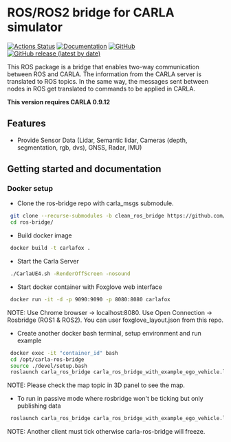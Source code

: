 # ROS/ROS2 bridge for CARLA simulator

[![Actions Status](https://github.com/carla-simulator/ros-bridge/workflows/CI/badge.svg)](https://github.com/carla-simulator/ros-bridge)
[![Documentation](https://readthedocs.org/projects/carla/badge/?version=latest)](http://carla.readthedocs.io)
[![GitHub](https://img.shields.io/github/license/carla-simulator/ros-bridge)](https://github.com/carla-simulator/ros-bridge/blob/master/LICENSE)
[![GitHub release (latest by date)](https://img.shields.io/github/v/release/carla-simulator/ros-bridge)](https://github.com/carla-simulator/ros-bridge/releases/latest)

 This ROS package is a bridge that enables two-way communication between ROS and CARLA. The information from the CARLA server is translated to ROS topics. In the same way, the messages sent between nodes in ROS get translated to commands to be applied in CARLA.



**This version requires CARLA 0.9.12**

## Features
- Provide Sensor Data (Lidar, Semantic lidar, Cameras (depth, segmentation, rgb, dvs), GNSS, Radar, IMU)


## Getting started and documentation

### Docker setup
- Clone the ros-bridge repo with carla_msgs submodule.
```bash
 git clone --recurse-submodules -b clean_ros_bridge https://github.com/makaveli10/ros-bridge.git
 cd ros-bridge/
```

- Build docker image
```bash
 docker build -t carlafox .
```


- Start the Carla Server
```bash
 ./CarlaUE4.sh -RenderOffScreen -nosound 
```


- Start docker container with Foxglove web interface
```bash
 docker run -it -d -p 9090:9090 -p 8080:8080 carlafox 
```
NOTE: Use Chrome browser -> localhost:8080. Use Open Connection -> Rosbridge (ROS1 & ROS2). You can user foxglove_layout.json from this repo.


- Create another docker bash terminal, setup environment and run example
```bash
 docker exec -it "container_id" bash
 cd /opt/carla-ros-bridge
 source ./devel/setup.bash
 roslaunch carla_ros_bridge carla_ros_bridge_with_example_ego_vehicle.launch
```
NOTE: Please check the map topic in 3D panel to see the map.


- To run in passive mode where rosbridge won't be ticking but only publishing data
```bash
 roslaunch carla_ros_bridge carla_ros_bridge_with_example_ego_vehicle.launch passive:=True
```
NOTE: Another client must tick otherwise carla-ros-bridge will freeze.




